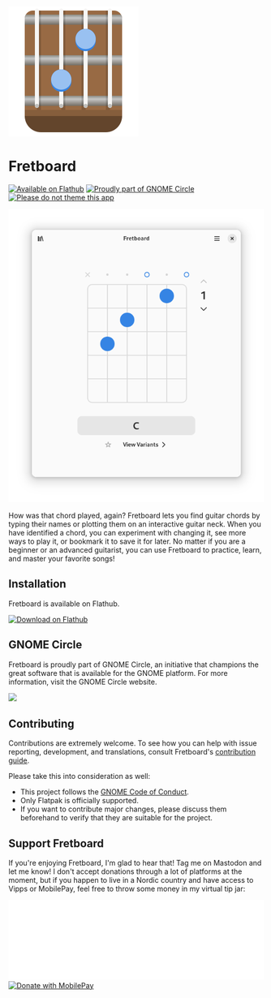 ![icon](/data/icons/dev.bragefuglseth.Fretboard.svg)

# Fretboard

[![Available on Flathub](https://img.shields.io/flathub/downloads/dev.bragefuglseth.Fretboard?logo=flathub&labelColor=77767b&color=4a90d9)](https://flathub.org/apps/dev.bragefuglseth.Fretboard)
[![Proudly part of GNOME Circle](https://circle.gnome.org/assets/button/badge.svg)](https://circle.gnome.org)
[![Please do not theme this app](https://stopthemingmy.app/badge.svg)](https://stopthemingmy.app)

![screenshot](/data/screenshots/screenshot-1.png)

How was that chord played, again? Fretboard lets you find guitar chords by typing their names or plotting them on an interactive guitar neck. When you have identified a chord, you can experiment with changing it, see more ways to play it, or bookmark it to save it for later. No matter if you are a beginner or an advanced guitarist, you can use Fretboard to practice, learn, and master your favorite songs!

## Installation

Fretboard is available on Flathub.

[<img width="240" alt="Download on Flathub" src="https://flathub.org/api/badge?svg&locale=en"/>](https://flathub.org/apps/dev.bragefuglseth.Fretboard)

## GNOME Circle

Fretboard is proudly part of GNOME Circle, an initiative that champions the
great software that is available for the GNOME platform. For more information,
visit the GNOME Circle website.

[<img width="240" src="https://circle.gnome.org/assets/button/circle-button-fullcolor.svg">](https://circle.gnome.org)

## Contributing

Contributions are extremely welcome. To see how you can help with issue reporting, development, and translations, consult Fretboard's [contribution guide](https://welcome.gnome.org/app/Fretboard).

Please take this into consideration as well:

- This project follows the [GNOME Code of Conduct](https://conduct.gnome.org).
- Only Flatpak is officially supported.
- If you want to contribute major changes, please discuss them beforehand to verify that they are suitable for the project.

## Support Fretboard

If you're enjoying Fretboard, I'm glad to hear that! Tag me on Mastodon and let me know! I don't accept donations through a lot of platforms at the moment, but if you happen to live in a Nordic country and have access to Vipps or MobilePay, feel free to throw some money in my virtual tip jar:

[![Donate with Vipps](/data/assets/vipps_button.svg)](https://qr.vipps.no/box/c18bade5-d2c3-48a2-91ec-2eb235590bea/pay-in)
[![Donate with MobilePay](/data/assets/mobilepay.dk)](https://qr.mobilepay.dk/box/c18bade5-d2c3-48a2-91ec-2eb235590bea/pay-in)
